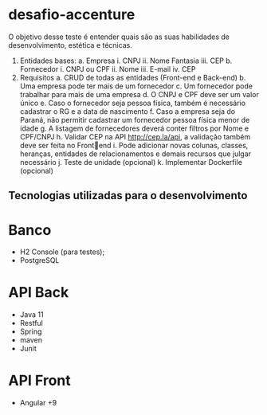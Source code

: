 # desafio-accenture

O objetivo desse teste é entender quais são as suas habilidades de desenvolvimento, estética e 
técnicas. 
1. Entidades bases: 
a. Empresa 
i. CNPJ
ii. Nome Fantasia 
iii. CEP
b. Fornecedor 
i. CNPJ ou CPF
ii. Nome 
iii. E-mail 
iv. CEP 
2. Requisitos 
a. CRUD de todas as entidades (Front-end e Back-end) 
b. Uma empresa pode ter mais de um fornecedor 
c. Um fornecedor pode trabalhar para mais de uma empresa 
d. O CNPJ e CPF deve ser um valor único 
e. Caso o fornecedor seja pessoa física, também é necessário cadastrar o RG e a data 
de nascimento 
f. Caso a empresa seja do Paraná, não permitir cadastrar um fornecedor pessoa física 
menor de idade 
g. A listagem de fornecedores deverá conter filtros por Nome e CPF/CNPJ 
h. Validar CEP na API http://cep.la/api, a validação também deve ser feita no Frontend 
i. Pode adicionar novas colunas, classes, heranças, entidades de relacionamentos e 
demais recursos que julgar necessário
j. Teste de unidade (opcional)
k. Implementar Dockerfile (opcional)

## Tecnologias utilizadas para o desenvolvimento

# Banco
- H2 Console (para testes);
- PostgreSQL

# API Back 
- Java 11
- Restful
- Spring
- maven
- Junit

# API Front

- Angular +9





